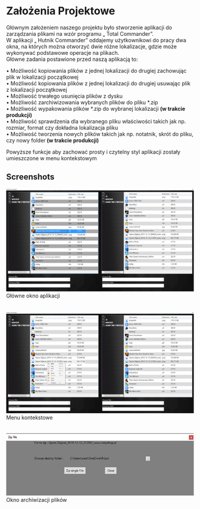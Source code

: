 # Założenia Projektowe

Głównym założeniem naszego projektu było stworzenie aplikacji 
do zarządzania plikami na wzór programu „ Total Commander”. </br>
W aplikacji „ Hutnik Commander” oddajemy użytkownikowi do pracy dwa okna,
na których można otworzyć dwie różne lokalizacje, gdzie może wykonywać 
podstawowe operacje na plikach. </br>
Główne zadania postawione przed naszą aplikacją to:</br>

•	Możliwość kopiowania plików z jednej lokalizacji do drugiej zachowując plik w lokalizacji początkowej</br>
•	Możliwość kopiowania plików z jednej lokalizacji do drugiej usuwając plik z lokalizacji początkowej </br>
•	Możliwość trwałego usunięcia plików z dysku</br>
•	Możliwość zarchiwizowania wybranych plików do pliku *.zip</br>
•	Możliwość wypakowania plików *.zip do wybranej lokalizacji <b>(w trakcie produkcji)</b></br>
•	Możliwość sprawdzenia dla wybranego pliku właściwości takich jak np. rozmiar, format czy dokładna lokalizacja pliku </br>
•	Możliwość tworzenia nowych plików takich jak np. notatnik, skrót do pliku, czy nowy folder<b> (w trakcie produkcji)</b></br>

Powyższe funkcje aby zachować prosty i czytelny styl aplikacji zostały umieszczone w menu kontekstowym</br>

## Screenshots
![Application Hutnik Commander](SimplyTotalCommander/Images/ap3.png)</br>
Główne okno aplikacji</br></br></br>
![Context menu](SimplyTotalCommander/Images/ap1.png)</br>
Menu kontekstowe</br></br></br>
![ZIP to...](SimplyTotalCommander/Images/ap2.png)</br>
Okno archiwizacji plików</br></br></br>

